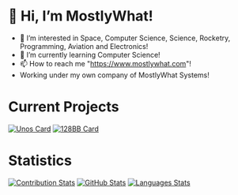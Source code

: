 # 👋 Hi, I’m MostlyWhat!
- 👀 I’m interested in Space, Computer Science, Science, Rocketry, Programming, Aviation and Electronics!
- 🌱 I’m currently learning Computer Science!
- 📫 How to reach me "https://www.mostlywhat.com"!
- Working under my own company of MostlyWhat Systems!

# Current Projects
[![Unos Card](https://github-readme-stats.vercel.app/api/pin/?username=mostlywhat&repo=unos-assistant)](https://github.com/MostlyWhat/)
[![128BB Card](https://github-readme-stats.vercel.app/api/pin/?username=mostlywhat&repo=128Bit-Yuzu-Installer)](https://github.com/MostlyWhat/)

# Statistics
[![Contribution Stats](https://github-contribution-stats.vercel.app/api/?username=mostlywhat)](https://github.com/MostlyWhat/)
[![GitHub Stats](https://github-readme-stats.vercel.app/api?username=mostlywhat)](https://github.com/MostlyWhat/)
[![Languages Stats](https://github-readme-stats.vercel.app/api/top-langs/?username=mostlywhat)](https://github.com/MostlyWhat/)
